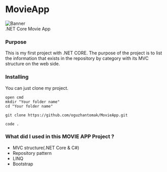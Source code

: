 # MovieApp

![Banner](https://i.ibb.co/Y0BFC3M/Movie-APP-Banner.png) <br/>
.NET Core Movie App <br/>
### Purpose
This is my first project with .NET CORE. The purpose of the project is to list the information that exists in the repository by category with its MVC structure on the web side.
<br/>

### Installing
You can just clone my project.

```
open cmd
mkdir "Your folder name"
cd "Your folder name"

git clone https://github.com/oguzhantomak/MovieApp.git

code .
```

### What did I used in this MOVIE APP Project ?
- MVC structure(.NET Core & C#)
- Repository pattern
- LINQ
- Bootstrap
